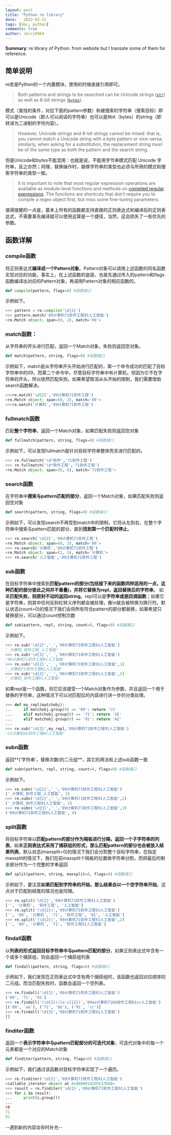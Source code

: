 ```yaml
---
layout: post
title: "Python re library"
date:   2022-02-21
tags: [doc, python]
comments: true
author: Jerry8964
---
```




**Summary**: re library of Python. from website but I transate some of them for reference.

## 简单说明

re库是Python的一个内置模块，使用的时候直接引用即可。

> Both patterns and strings to be searched can be Unicode strings ([`str`](https://docs.python.org/3/library/stdtypes.html#str)) as well as 8-bit strings ([`bytes`](https://docs.python.org/3/library/stdtypes.html#bytes)).

模式（查找的条件，对应下面的pattern参数）和被搜索的字符串（搜索目标）即可以是Unicode（即人可以阅读的字符串）也可以是8bit（bytes）的string（即转译为二进制的字符内容）。

> However, Unicode strings and 8-bit strings cannot be mixed: that is, you cannot match a Unicode string with a byte pattern or vice-versa; similarly, when asking for a substitution, the replacement string must be of the same type as both the pattern and the search string.

但是Unicode和bytes不能混用：也就是说，不能用字节串模式匹配 Unicode 字符串，反之亦然；同理，替换操作时，替换字符串的类型也必须与所用的模式和搜索字符串的类型一致。



> It is important to note that most regular expression operations are available as module-level functions and methods on [compiled regular expressions](https://docs.python.org/3/library/re.html#re-objects). The functions are shortcuts that don’t require you to compile a regex object first, but miss some fine-tuning parameters.

值得提醒的一点是，基本上所有的函数都支持直接的正则表达式和编译后的正则表达式，不需要事先编译就可以使用这算是一个捷径，当然，这会损失了一些优先的参数。



## 函数详解

### compile函数

将正则表达式**编译成一个Pattern对象**。Pattern对象可以调用上述函数的同名函数实现对应的功能，事实上，在上述函数的底层，也是先通过传入的pattern和flags函数编译出对应的Pattern对象，再调用Pattern对象的相应函数的。

```python
def compile(pattern, flags=0) #函数接口
```

示例如下。

```python
>>> pattern = re.compile('\d{2}')
>>> pattern.match('09计算机71软件工程91人工智能')
<re.Match object; span=(0, 2), match='09'>
```

### match函数：

从字符串的开头进行匹配，返回一个Match对象，失败则返回空对象。

```python
def match(pattern, string, flags=0) #函数接口
```

示例如下，match是从字符串开头开始进行匹配的，第一个命令成功的匹配了目标字符串中的09，而第二个命令中，尽管目标字符串中有计算机，但因为它不在字符串的开头，所以依然匹配失败。如果希望取消从头开始的限制，我们需要借助search函数解决。

```python
>>>re.match('\d{2}','09计算机71软件工程')
<re.Match object; span=(0, 2), match='09'>
>>>re.match('计算机','09计算机71软件工程')
```

### fullmatch函数

匹配**整个字符串**，返回一个Match对象，如果匹配失败则返回空对象

```python
def fullmatch(pattern, string, flags=0) #函数接口
```

示例如下，可以发现fullmatch是针对目标字符串整体而言进行匹配的。

```python
>>> re.fullmatch('\d*软件','71软件工程')
>>> re.fullmatch('\d*软件工程','71软件工程')
<re.Match object; span=(0, 6), match='71软件工程'>
```

### search函数

在字符串中**搜索与pattern匹配的部分**，返回一个Match对象，如果匹配失败则返回空对象

```python
def search(pattern, string, flags=0) #函数接口
```

示例如下，可以发现search不再受到match中的限制，它将从左到右、在整个字符串中搜索与pattern匹配的部分，直到**找到第一个匹配时停止**。

```python
>>> re.search('\d{2}','09计算机71软件工程')
<re.Match object; span=(0, 2), match='09'>
>>> re.search('计算机','09计算机71软件工程')
<re.Match object; span=(2, 5), match='计算机'>
>>> re.search('人工智能','09计算机71软件工程')
```

### sub函数

在目标字符串中搜索到**匹配pattern的部分(包括接下来的函数同样适用的一点，这种匹配的部分彼此之间并不重叠)，并将它替换为repl，返回替换后的字符串**。 如果**匹配失败，则原封不动的返回string**。repl可以是**字符串或是回调函数**；如果它是字符串，则其中任何反斜杠转义序列都会被处理，像\n就会被转换为换行符。默认状态(count=0)的情况下我们会将所有符合pattern的部分都替换，如果希望只替换部分，可以通过count控制次数

```python
def sub(pattern, repl, string, count=0, flags=0) #函数接口
```

示例如下。

```python
>>> re.sub('\d{2}','_','09计算机71软件工程91人工智能')
'_计算机_软件工程_人工智能'
>>> re.sub('\d{3}','_','09计算机71软件工程91人工智能')
'09计算机71软件工程91人工智能'
>>> re.sub('\d{2}','_','09计算机71软件工程91人工智能',1)
'_计算机71软件工程91人工智能'
>>> re.sub('\d{2}','_','09计算机71软件工程91人工智能',2)
'_计算机_软件工程91人工智能'
```

如果repl是一个函数，则它应该接受一个Match对象作为参数，并且返回一个用于替换的字符串，这种情况下可以对匹配后的内容进行进一步的分类处理。

```python
>>> def my_repl(matchobj):
...     if matchobj.group(0) == '09': return 'CS'
...     elif matchobj.group(0) == '71': return 'SE'
...     elif matchobj.group(0) == '91': return 'AI'
...
>>> re.sub('\d{2}',my_repl,'09计算机71软件工程91人工智能')
'CS计算机SE软件工程AI人工智能'
```

### subn函数

返回**(’字符串‘，替换次数)的二元组**，其它的用法和上述sub函数一致

```python
def subn(pattern, repl, string, count=0, flags=0) #函数接口
```

示例如下。

```python
>>> re.subn('\d{2}','_','09计算机71软件工程91人工智能')
('_计算机_软件工程_人工智能', 3)
>>> re.subn('\d{2}','_','09计算机71软件工程91人工智能',2)
('_计算机_软件工程91人工智能', 2)
>>> re.subn('\d{3}','_','09计算机71软件工程91人工智能',2)
('09计算机71软件工程91人工智能', 0)
```

### split函数

将目标字符串以**匹配pattern的部分作为隔板进行分隔，返回一个子字符串的列表**。如果**正则表达式采用了捕获组的形式，那么匹配pattern的部分也会被放入结果列表**。默认状态(maxsplit=0)的情况下我们会分割整个目标字符串，在指定maxsplit的情况下，我们在前maxsplit个隔板的位置做字符串分割，而把最后的剩余部分作为一个完整的字串返回

```python
def split(pattern, string, maxsplit=0, flags=0) #函数接口
```

示例如下，要注意**如果匹配到字符串的开始，那么结果会以一个空字符串开始**。这点对于匹配到结尾的情况也是同理。

```python
>>> re.split('\d{2}','09计算机71软件工程91人工智能')
['', '计算机', '软件工程', '人工智能']
>>> re.split('(\d{2})','09计算机71软件工程91人工智能')
['', '09', '计算机', '71', '软件工程', '91', '人工智能']
>>> re.split('(\d{2})','09计算机71软件工程91人工智能',2)
['', '09', '计算机', '71', '软件工程91人工智能']
```

### findall函数

以**列表的形式返回目标字符串中与pattern匹配的部分**，如果正则表达式中含有一个或多个捕获组，则会返回一个捕获组列表

```python
def findall(pattern, string, flags=0) #函数接口
```

示例如下，我们发现在正则表达式中含有两个捕获组时，该函数也返回对应顺序的二元组。而当匹配失败时，函数会返回一个空列表。

```python
>>> re.findall('\d{2}','09计算机71软件工程91人工智能')
['09', '71', '91']
>>> re.findall('(\d{2})([a-z]{2})','09aa计算机71bb软件工程91cc人工智能')
[('09', 'aa'), ('71', 'bb'), ('91', 'cc')]
>>> re.findall('\d{3}','09计算机71软件工程91人工智能')
[]
```

### finditer函数

返回一个**表示字符串中与pattern匹配部分的可迭代对象**，可迭代对象中的每一个元素都是一个对应的Match对象

```python
def finditer(pattern, string, flags=0) #函数接口
```

示例如下，我们通过该函数对目标字符串实现了一个遍历。

```python
>>> re.finditer('\d{2}','09计算机71软件工程91人工智能')
<callable_iterator object at 0x00000182DFE37D88>
>>> result = re.finditer('\d{2}','09计算机71软件工程91人工智能')
>>> for i in result:
...     print(i.group())
...
09
71
91
```





--遇到新的内容会存时补充--
